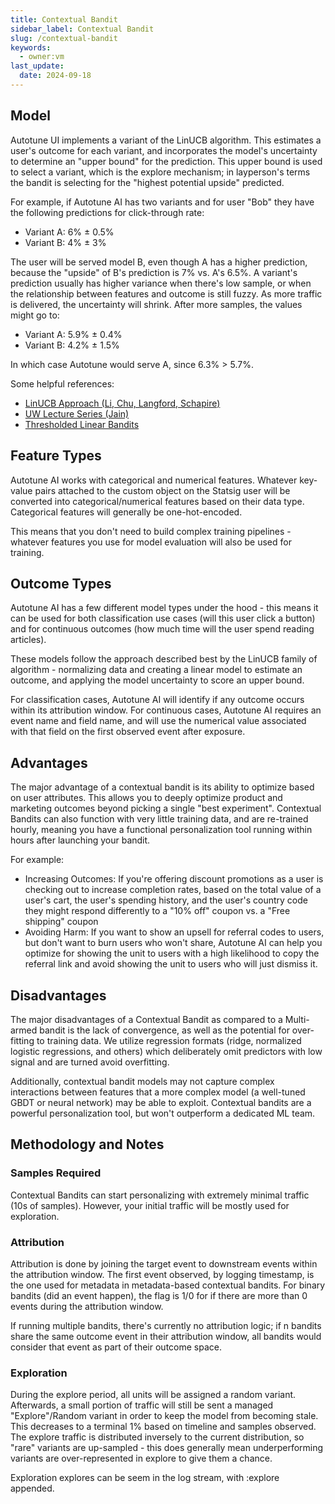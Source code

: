 ```yaml
---
title: Contextual Bandit
sidebar_label: Contextual Bandit
slug: /contextual-bandit
keywords:
  - owner:vm
last_update:
  date: 2024-09-18
---
```


## Model

Autotune UI implements a variant of the LinUCB algorithm. This estimates a user's outcome for each variant, and incorporates the model's uncertainty to determine an "upper bound" for the prediction. This upper bound is used to select a variant, which is the explore mechanism; in layperson's terms the bandit is selecting for the "highest potential upside" predicted.

For example, if Autotune AI has two variants and for user "Bob" they have the following predictions for click-through rate:

- Variant A: 6% ± 0.5%
- Variant B: 4% ± 3%

The user will be served model B, even though A has a higher prediction, because the "upside" of B's prediction is 7% vs. A's 6.5%. A variant's prediction usually has higher variance when there's low sample, or when the relationship between features and outcome is still fuzzy. As more traffic is delivered, the uncertainty will shrink. After more samples, the values might go to:

- Variant A: 5.9% ± 0.4%
- Variant B: 4.2% ± 1.5%

In which case Autotune would serve A, since 6.3% > 5.7%.

Some helpful references:

- [LinUCB Approach (Li, Chu, Langford, Schapire)](https://arxiv.org/pdf/1003.0146)
- [UW Lecture Series (Jain)](https://courses.cs.washington.edu/courses/cse599i/18wi/resources/lecture10/lecture10.pdf)
- [Thresholded Linear Bandits](https://proceedings.mlr.press/v206/mehta23a/mehta23a.pdf)

## Feature Types

Autotune AI works with categorical and numerical features. Whatever key-value pairs attached to the custom object on the Statsig user will be converted into categorical/numerical features based on their data type. Categorical features will generally be one-hot-encoded.

This means that you don't need to build complex training pipelines - whatever features you use for model evaluation will also be used for training.

## Outcome Types

Autotune AI has a few different model types under the hood - this means it can be used for both classification use cases (will this user click a button) and for continuous outcomes (how much time will the user spend reading articles).

These models follow the approach described best by the LinUCB family of algorithm - normalizing data and creating a linear model to estimate an outcome, and applying the model uncertainty to score an upper bound.

For classification cases, Autotune AI will identify if any outcome occurs within its attribution window. For continuous cases, Autotune AI requires an event name and field name, and will use the numerical value associated with that field on the first observed event after exposure.

## Advantages

The major advantage of a contextual bandit is its ability to optimize based on user attributes. This allows you to deeply optimize product and marketing outcomes beyond picking a single "best experiment". Contextual Bandits can also function with very little training data, and are re-trained hourly, meaning you have a functional personalization tool running within hours after launching your bandit.

For example:

- Increasing Outcomes: If you're offering discount promotions as a user is checking out to increase completion rates, based on the total value of a user's cart, the user's spending history, and the user's country code they might respond differently to a "10% off" coupon vs. a "Free shipping" coupon
- Avoiding Harm: If you want to show an upsell for referral codes to users, but don't want to burn users who won't share, Autotune AI can help you optimize for showing the unit to users with a high likelihood to copy the referral link and avoid showing the unit to users who will just dismiss it.

## Disadvantages

The major disadvantages of a Contextual Bandit as compared to a Multi-armed bandit is the lack of convergence, as well as the potential for over-fitting to training data. We utilize regression formats (ridge, normalized logistic regressions, and others) which deliberately omit predictors with low signal and are turned avoid overfitting.

Additionally, contextual bandit models may not capture complex interactions between features that a more complex model (a well-tuned GBDT or neural network) may be able to exploit. Contextual bandits are a powerful personalization tool, but won't outperform a dedicated ML team.

## Methodology and Notes

### Samples Required 
Contextual Bandits can start personalizing with extremely minimal traffic (10s of samples). However, your initial traffic will be mostly used for exploration.

### Attribution
Attribution is done by joining the target event to downstream events within the attribution window. The first event observed, by logging timestamp, is the one used for metadata in metadata-based contextual bandits. For binary bandits (did an event happen), the flag is 1/0 for if there are more than 0 events during the attribution window.

If running multiple bandits, there's currently no attribution logic; if n bandits share the same outcome event in their attribution window, all bandits would consider that event as part of their outcome space.

### Exploration
During the explore period, all units will be assigned a random variant. Afterwards, a small portion of traffic will still be sent a managed "Explore"/Random variant in order to keep the model from becoming stale. This decreases to a terminal 1% based on timeline and samples observed. The explore traffic is distributed inversely to the current distribution, so "rare" variants are up-sampled - this does generally mean underperforming variants are over-represented in explore to give them a chance.

Exploration explores can be seem in the log stream, with :explore appended.



